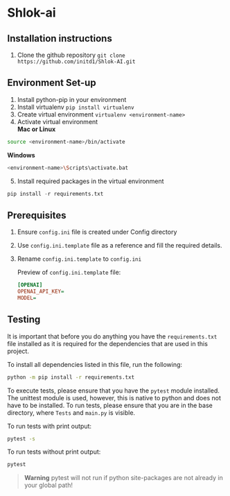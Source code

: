 # Shlok-ai
## Installation instructions
1. Clone the github repository
`git clone https://github.com/initd1/Shlok-AI.git`

## Environment Set-up

1. Install python-pip in your environment
2. Install virtualenv
`pip install virtualenv`
3. Create virtual environment
`virtualenv <environment-name>`
4. Activate virtual environment  
__Mac or Linux__
```bash
source <environment-name>/bin/activate
```
__Windows__
```bash
<environment-name>\Scripts\activate.bat
```

5. Install required packages in the virtual environment
```python
pip install -r requirements.txt
```

## Prerequisites
1. Ensure `config.ini` file is created under Config directory
2. Use `config.ini.template` file as a reference and fill the required details. 
3. Rename `config.ini.template` to `config.ini`
    
    Preview of `config.ini.template` file: 
    ```ini
    [OPENAI]
    OPENAI_API_KEY=
    MODEL=
    ```

## Testing

It is important that before you do anything you have the `requirements.txt` file
installed as it is required for the dependencies that are used in this project.

To install all dependencies listed in this file, run the following:

```bash
python -m pip install -r requirements.txt
```

To execute tests, please ensure that you have the `pytest` module installed.
The unittest module is used, however, this is native to python and does not have to be installed.
To run tests, please ensure that you are in the base directory, where `Tests` and `main.py` is visible.

To run tests with print output:
```bash
pytest -s 
```

To run tests without print output:
```bash
pytest
```
> **Warning** pytest will not run if python site-packages are not already in your global path!
